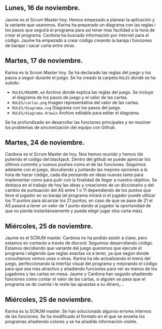 ## Lunes, 16 de noviembre. 

Jaume es el Scrum Master hoy. Hemos empezado a planear la aplicación y la variante que usaremos. Karina ha preparado un diagrama con las reglas i los pasos que seguirá el programa para así tener mas facilidad a la hora de crear el programa. Cardona ha buscado información por internet para el código. Jaume ha empezado a crear código creando la baraja i funciones de barajar i sacar carta entre otras.

## Martes, 17 de noviembre.

Karina es la Scrum Master hoy. Se ha declarado las reglas del juego y los pasos a seguir durante el juego. Se ha creado la carpeta `RULES` donde se ha subido:

 - `RULES/README.md` Archivo donde explica las reglas del juego. Se incluye el diagrama de los pasos de juego y el valor de las cartas.
 - `RULES/cartas.png` Imagen representativa del valor de las cartas.
 - `RULES/diagrama.svg` Diagrama con los pasos del juego.
 - `RULES/diagrama.drawio` Archivo editable para editar el diagrama.

Se ha profundizado en desarrollar las funciones principales y en resolver los problemas de sincronización del equipo con Github.

## Martes, 24 de noviembre.

Cardona es el Scrum Master de hoy. Nos hemos reunido y hemos ido puliendo el código del blackjack. Dentro del github se puede apreciar los últimos commits y nuevos pushes como el de las funciones. Seguimos adelante con el juego, discutiendo y juntando las mejores opciones a la hora de hacer código, cada día pensando en ideas nuevas tanto para implementar como para pulir con la finalidad de llegar a nuestro objetivo. Se destaca en el trabajo de hoy las ideas y creaciones de un diccionario y del cambio de puntuación del AS entre 1 o 11 dependiendo de los puntos que lleve el jugador en su baraja (el programa mirará si el jugador puede utilizar los 11 puntos para alcanzar los 21 puntos, en caso de que se pase de 21 el AS pasará a tener un valor de 1 punto dando al jugador la oportunidad de que no pierda instantáneamente y pueda elegir jugar otra carta más).

## Miércoles, 25 de noviembre.

Jaume es el SCRUM master. Cardona no ha podido asistir a clase, pero estamos en contacto a través de discord. Seguimos desarrollando código. Estamos decidiendo que variante del juego queremos que ejecute el programa i eligiendo que reglas exactas va a tener, ya que según donde consultamos vemos unas o otras. Karina ha ido actualizando el menú del juego, perfeccionando la interfaz visual del programa y mejorando el código para que sea mas atractivo y añadiendo funciones para ver as manos de los jugadores y las cartas en mesa. Jaume y Cardona han seguido añadiendo funciones como contar el valor de las cartas, si alguien se pasa que el programa se de cuenta i le reste las apuestas a su dinero,…

## Miércoles, 25 de noviembre.
Karina es la SCRUM master. Se han solucionado algunos errores internos de las funciones. Se ha modificado el formato en el que se enseña los programas añadiendo colores y se ha añadido información visible.
